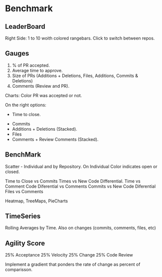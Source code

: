 # Benchmark

## LeaderBoard
Right Side: 1 to 10 woith colored rangebars.
Click to switch between repos.

## Gauges
1. % of PR accepted.
2. Average time to approve.
3. Size of PRs (Additions + Deletions, Files, Additions, Commits & Deletions)
4. Comments (Review and PR).

Charts:
Color PR was accepted or not.

On the right options:
+ Time to close.
* Commits
* Additions + Deletions (Stacked).
* Files
* Comments + Review Comments (Stacked).

## BenchMark
Scatter - Individual and by Repository.
On Individual Color indicates open or closed.

Time to Close vs Commits 
Times vs New Code Differential.
Time vs Comment
Code Diferential vs Comments
Commits vs New Code Diferential
Files vs Comments

Heatmap, TreeMaps, PieCharts

## TimeSeries

Rolling Averages by Time. Also on changes (commits, comments, files, etc)

## Agility Score
25% Acceptance
25% Velocity
25% Change
25% Code Review

Implement a gradient that ponders the rate of change as percent of comparisson.
